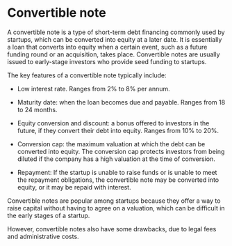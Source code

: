 # Convertible note

A convertible note is a type of short-term debt financing commonly used by startups, which can be converted into equity at a later date. It is essentially a loan that converts into equity when a certain event, such as a future funding round or an acquisition, takes place. Convertible notes are usually issued to early-stage investors who provide seed funding to startups.

The key features of a convertible note typically include:

* Low interest rate. Ranges from 2% to 8% per annum.

* Maturity date: when the loan becomes due and payable. Ranges from 18 to 24 months.

* Equity conversion and discount: a bonus offered to investors in the future, if they convert their debt into equity. Ranges from 10% to 20%.

* Conversion cap: the maximum valuation at which the debt can be converted into equity. The conversion cap protects investors from being diluted if the company has a high valuation at the time of conversion.

* Repayment: If the startup is unable to raise funds or is unable to meet the repayment obligations, the convertible note may be converted into equity, or it may be repaid with interest.

Convertible notes are popular among startups because they offer a way to raise capital without having to agree on a valuation, which can be difficult in the early stages of a startup.

However, convertible notes also have some drawbacks, due to legal fees and administrative costs.
